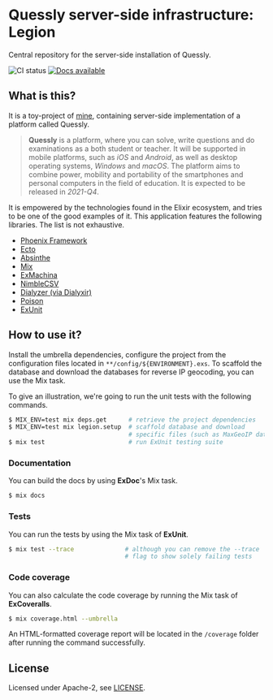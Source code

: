 # Quessly server-side infrastructure: Legion

Central repository for the server-side installation of Quessly.

![CI status](https://github.com/Chatatata/Legion/workflows/CI/badge.svg)
[![Docs available](https://img.shields.io/static/v1?label=Docs&message=available&color=informational)](https://chatatata.github.io/legion)

## What is this?

It is a toy-project of [mine](https://github.com/Chatatata), containing server-side implementation of a platform called Quessly.

> **Quessly** is a platform, where you can solve, write questions and do examinations as a both student or teacher.
> It will be supported in mobile platforms, such as *iOS* and *Android*, as well as desktop operating systems, *Windows* and *macOS*.
> The platform aims to combine power, mobility and portability of the smartphones and personal computers in the field of education.
> It is expected to be released in *2021-Q4*.

It is empowered by the technologies found in the Elixir ecosystem, and tries to be one of the good examples of it.
This application features the following libraries. The list is not exhaustive.

- [Phoenix Framework](https://github.com/phoenixframework/phoenix)
- [Ecto](https://github.com/elixir-ecto/ecto)
- [Absinthe](https://github.com/absinthe-graphql/absinthe)
- [Mix](https://hexdocs.pm/mix/Mix.html)
- [ExMachina](https://github.com/thoughtbot/ex_machina)
- [NimbleCSV](https://github.com/dashbitco/nimble_csv)
- [Dialyzer (via Dialyxir)](https://github.com/jeremyjh/dialyxir)
- [Poison](https://github.com/devinus/poison)
- [ExUnit](https://hexdocs.pm/ex_unit/ExUnit.html)

## How to use it?

Install the umbrella dependencies, configure the project from the configuration files located in `**/config/${ENVIRONMENT}.exs`.
To scaffold the database and download the databases for reverse IP geocoding, you can use the Mix task.

To give an illustration, we're going to run the unit tests with the following commands.

```sh
$ MIX_ENV=test mix deps.get      # retrieve the project dependencies
$ MIX_ENV=test mix legion.setup  # scaffold database and download 
                                 # specific files (such as MaxGeoIP databases)
$ mix test                       # run ExUnit testing suite
```

### Documentation

You can build the docs by using **ExDoc**'s Mix task.

```sh
$ mix docs
```

### Tests

You can run the tests by using the Mix task of **ExUnit**.

```sh
$ mix test --trace              # although you can remove the --trace
                                # flag to show solely failing tests
```

### Code coverage

You can also calculate the code coverage by running the Mix task of **ExCoveralls**.

```sh
$ mix coverage.html --umbrella
```

An HTML-formatted coverage report will be located in the `/coverage` folder after 
running the command successfully.

## License

Licensed under Apache-2, see [LICENSE](https://github.com/Chatatata/Legion/blob/main/LICENSE).
